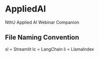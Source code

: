 # AppliedAI
NthU Applied AI Webinar Companion

## File Naming Convention
sl = Streamlit
lc = LangChain
li = LlamaIndex
